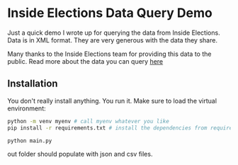 # Inside Elections Data Query Demo

Just a quick demo I wrote up for querying the data from Inside Elections. Data is in XML format. They are very generous with the data they share. 


Many thanks to the Inside Elections team for providing this data to the public. Read more about the data you can query [here](https://insideelections.com/developer)



## Installation

You don't really install anything. You run it. Make sure to load the virtual environment: 

```sh
python -m venv myenv # call myenv whatever you like
pip install -r requirements.txt # install the dependencies from requirements.txt

python main.py
```

out folder should populate with json and csv files.

